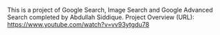 This is a project of Google Search, Image Search and Google Advanced Search completed by Abdullah Siddique.
Project Overview (URL): https://www.youtube.com/watch?v=vv93ytgdu78
